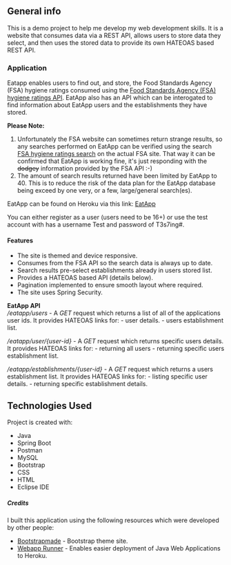 
## General info
This is a demo project to help me develop my web development skills. It is a website that consumes data via a REST API, allows users to store data they select, and then uses the stored data to provide its own HATEOAS based REST API. 

### Application
Eatapp enables users to find out, and store, the Food Standards Agency (FSA) hygiene ratings consumed using the  [Food Standards Agency (FSA) hygiene ratings API](https://www.food.gov.uk/uk-food-hygiene-rating-data-api). EatApp also has an API which can be interogated to find information about EatApp users and the establishments they have stored. 

**Please Note:** 
1) Unfortunately the FSA website can sometimes return strange results, so any searches performed on EatApp can be verified using the search [FSA hygiene ratings search](https://ratings.food.gov.uk/) on the actual FSA site. That way it can be confirmed that EatApp is working fine, it's just responding with the ~~dodgey~~ information provided by the FSA API :-)
2) The amount of search results returned have been limited by EatApp to 40. This is to reduce the risk of the data plan for the EatApp database being exceed by one very, or a few, large/general search(es).  

EatApp can be found on Heroku via this link:  [EatApp](https://demo-eatapp.herokuapp.com/)

You can either register as a user (users need to be 16+) or use the test account with has a username Test and password of T3s7ing#.
 
#### Features
- The site is themed and device responsive.
- Consumes from the FSA API so the search data is always up to date.
- Search results pre-select establishments already in users stored list.
- Provides a HATEOAS based API (details below).
- Pagination implemented to ensure smooth layout where required. 
- The site uses Spring Security.


**EatApp API**  
_/eatapp/users_ - A _GET_ request which returns a list of all of the applications user ids. 
    It provides HATEOAS links for:
        - user details. 
        - users establishment list.
            
_/eatapp/user/{user-id}_ - A _GET_ request which returns specific users details. 
    It provides HATEOAS links for:
        - returning all users
        - returning specific users establishment list. 

_/eatapp/establishments/{user-id}_ - A _GET_ request which returns a users establishment list. 
    It provides HATEOAS links for:
        - listing specific user details. 
        - returning specific establishment details. 

## Technologies Used
Project is created with:
* Java
* Spring Boot
* Postman
* MySQL
* Bootstrap
* CSS
* HTML
* Eclipse IDE

##### Credits
I built this application using the following resources which were developed by other people:
-   [Bootstrapmade](https://bootstrapmade.com/)  - Bootstrap theme site.
-   [Webapp Runner](https://github.com/heroku/webapp-runner)  - Enables easier deployment of Java Web Applications to Heroku.